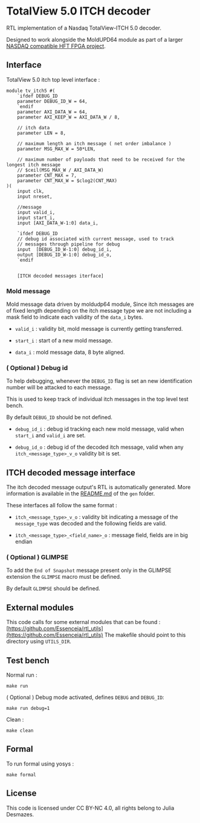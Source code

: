 # TotalView 5.0 ITCH decoder

RTL implementation of a Nasdaq TotalView-ITCH 5.0 decoder.

Designed to work alongside the MoldUPD64 module as part of a larger
[NASDAQ compatible HFT FPGA project](https://github.com/Essenceia/NASDAQ-HFT-FPGA.).

## Interface 

TotalView 5.0 itch top level interface : 

```
module tv_itch5 #(
	`ifdef DEBUG_ID
	parameter DEBUG_ID_W = 64,
	`endif
	parameter AXI_DATA_W = 64,
	parameter AXI_KEEP_W = AXI_DATA_W / 8,
	
	// itch data
	parameter LEN = 8,

	// maximum length an itch message ( net order imbalance )
	parameter MSG_MAX_W = 50*LEN, 

	// maximum number of payloads that need to be received for the longest itch message 
	// $ceil(MSG_MAX_W / AXI_DATA_W) 
	parameter CNT_MAX = 7,
	parameter CNT_MAX_W = $clog2(CNT_MAX)
)(
	input clk,
	input nreset,

	//message
	input valid_i,
	input start_i,
	input [AXI_DATA_W-1:0] data_i,

	`ifdef DEBUG_ID
	// debug id associated with current message, used to track
	// messages through pipeline for debug
	input  [DEBUG_ID_W-1:0] debug_id_i,
	output [DEBUG_ID_W-1:0] debug_id_o,
	`endif 


    [ITCH decoded messages iterface]
```

### Mold message

Mold message data driven by moldudp64 module, Since itch messages are of 
fixed length depending on the itch message type we are not including a mask
field to indicate each validity of the `data_i` bytes.

- `valid_i` : validity bit, mold message is currently getting transferred.

- `start_i` : start of a new mold message.

- `data_i` : mold message data, 8 byte aligned.

### ( Optional ) Debug id

To help debugging, whenever the `DEBUG_ID` flag is set an new identification
number will be attacked to each message.

This is used to keep track of individual itch messages in the top level
test bench.

By default `DEBUG_ID` should be not defined.

- `debug_id_i` : debug id tracking each new mold message, valid when `start_i` and 
    `valid_i` are set.

- `debug_id_o` : debug id of the decoded itch message, valid when any `itch_<message_type>_v_o`
    validity bit is set.

## ITCH decoded message interface

The itch decoded message output's RTL is automatically generated.
More information is available in the [README.md](gen/README.md) of the `gen` folder.

These interfaces all follow the same format :

- `itch_<message_type>_v_o` : validity bit indicating a message of the `message_type` was decoded
    and the following fields are valid.

- `itch_<message_type>_<field_name>_o` : message field, fields are in big endian

### ( Optional ) GLIMPSE

To add the `End of Snapshot` message present only in the GLIMPSE extension the
`GLIMPSE` macro must be defined.

By default `GLIMPSE` should be defined.

## External modules

This code calls for some external modules that can be found : [https://github.com/Essenceia/rtl_utils](https://github.com/Essenceia/rtl_utils)
The makefile should point to this directory using `UTILS_DIR`.

## Test bench

Normal run :
```
make run
```

( Optional ) Debug mode activated, defines `DEBUG` and `DEBUG_ID`:
```
make run debug=1
```

Clean : 
```
make clean
```

## Formal

To run formal using yosys :

```
make formal
```

## License

This code is licensed under CC BY-NC 4.0, all rights belong to Julia Desmazes. 
